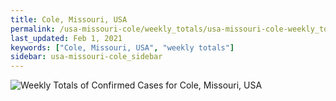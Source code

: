 ```yaml
---
title: Cole, Missouri, USA
permalink: /usa-missouri-cole/weekly_totals/usa-missouri-cole-weekly_totals.html
last_updated: Feb 1, 2021
keywords: ["Cole, Missouri, USA", "weekly totals"]
sidebar: usa-missouri-cole_sidebar
---
```


![Weekly Totals of Confirmed Cases for Cole, Missouri, USA](/covid_tracker/images/graphs/usa-missouri-cole-weekly_totals_graph.png)
